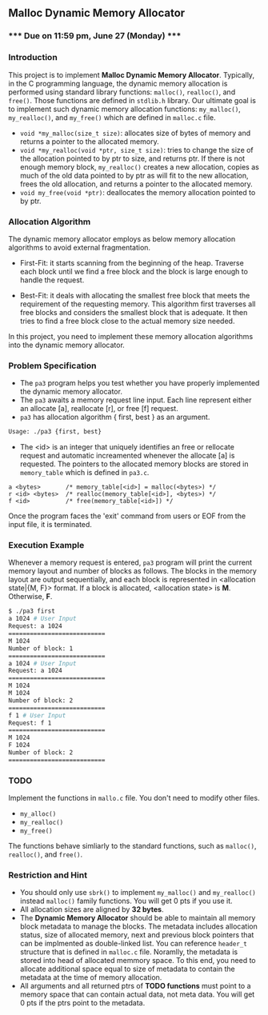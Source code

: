 ## Malloc Dynamic Memory Allocator

### *** Due on 11:59 pm, June 27 (Monday) ***

### Introduction
This project is to implement **Malloc Dynamic Memory Allocator**. Typically, in the C programming language, the dynamic memory allocation is performed using standard library functions: `malloc()`, `realloc()`, and `free()`. Those functions are defined in `stdlib.h` library.
Our ultimate goal is to implement such dynamic memory allocation functions: `my_malloc()`, `my_realloc()`, and `my_free()` which are defined in `malloc.c` file.

* `void *my_malloc(size_t size)`: allocates size of bytes of memory and returns a pointer to the allocated memory.
* `void *my_realloc(void *ptr, size_t size)`: tries to change the size of the allocation pointed to by ptr to size, and returns ptr. If there is
not enough memory block, `my_realloc()` creates a new allocation, copies as much of the old data pointed to by ptr as will fit to the new allocation,
frees the old allocation, and returns a pointer to the allocated memory.
* `void my_free(void *ptr)`: deallocates the memory allocation pointed to by ptr.

### Allocation Algorithm
The dynamic memory allocator employs as below memory allocation algorithms to avoid external fragmentation.
* First-Fit: it starts scanning from the beginning of the heap. Traverse each block until we find a free block and the block is large enough to handle the request.

* Best-Fit: it deals with allocating the smallest free block that meets the requirement of the requesting memory. This algorithm first traverses all free blocks and considers the smallest block that is adequate. It then tries to find a free block close to the actual memory size needed.

In this project, you need to implement these memory allocation algorithms into the dynamic memory allocator.

### Problem Specification
* The `pa3` program helps you test whether you have properly implemented the dynamic memory allocator.
* The `pa3` awaits a memory request line input. Each line represent either an allocate [a], reallocate [r], or free [f] request.
* `pa3` has allocation algorithm { first, best } as an argument.
```bash
Usage: ./pa3 {first, best}
```
* The &#60;id&#62; is an integer that uniquely identifies an free or rellocate request and automatic increamented whenever the allocate [a] is requested.
The pointers to the allocated memory blocks are stored  in `memory_table` which is defined in `pa3.c`.

```
a <bytes>       /* memory_table[<id>] = malloc(<bytes>) */ 
r <id> <bytes>  /* realloc(memory_table[<id>], <bytes>) */ 
f <id>          /* free(memory_table[<id>]) */
```
Once the program faces the 'exit' command from users or EOF from the input file, it is terminated. 

  
### Execution Example
Whenever a memory request is entered, `pa3` program will print the current memory layout and number of blocks as follows.
The blocks in the memory layout are output sequentially, and each block is represented in <allocation state|{M, F}> <bytes> format.
If a block is allocated, &#60;allocation state&#62; is **M**. Otherwise, **F**.

```bash
$ ./pa3 first
a 1024 # User Input
Request: a 1024
===========================
M 1024
Number of block: 1
===========================
a 1024 # User Input
Request: a 1024
===========================
M 1024
M 1024
Number of block: 2
===========================
f 1 # User Input
Request: f 1
===========================
M 1024
F 1024
Number of block: 2
===========================
```
### TODO
Implement the functions in `mallo.c` file. You don't need to modify other files.
* `my_alloc()`
* `my_realloc()`
* `my_free()`
  
The functions behave simliarly to the standard functions, such as `malloc()`, `realloc()`, and `free()`.

### Restriction and Hint
* You should only use `sbrk()` to implement `my_malloc()` and `my_realloc()` instead `malloc()` family functions. You will get 0 pts if you use it.
* All allocation sizes are aligned by **32 bytes**.
* The **Dynamic Memory Allocator** should be able to maintain all memory block metadata to manage the blocks.
  The metadata includes allocation status, size of allocated memory, next and previous block pointers that can be implmented as double-linked list.
  You can reference `header_t` structure that is defined in `malloc.c` file.
  Noramlly, the metadata is stored into head of allocated memmory space.
  To this end, you need to allocate additional space equal to size of metadata to contain the metadata at the time of memory allocation.
* All arguments and all returned ptrs of **TODO functions** must point to a memory space that can contain actual data, not meta data.
  You will get 0 pts if the ptrs point to the metadata.
